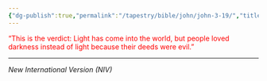 ```yaml
---
{"dg-publish":true,"permalink":"/tapestry/bible/john/john-3-19/","title":"John 3:19","tags":["bible-verse"],"dgHomeLink":true,"dgShowLocalGraph":true,"dgEnableSearch":true}
---
```


<font color="#ff0000">“This is the verdict: Light has come into the world, but people loved darkness instead of light because their deeds were evil.”</font>

---
*New International Version (NIV)*

